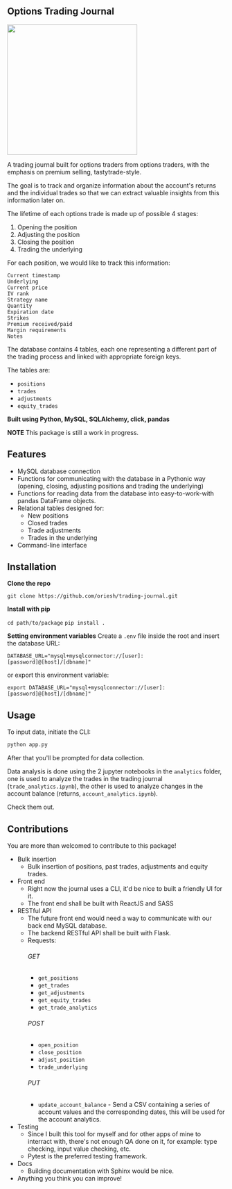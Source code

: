 ## Options Trading Journal

<img src="https://www.forexboat.com/wp-content/uploads/2016/10/trading.journal.jpeg" width="300" height="auto"></img>

A trading journal built for options traders from options traders, with the emphasis on premium selling, tastytrade-style.

The goal is to track and organize information about the account's returns and the individual trades so that we can extract valuable insights from this information later on.

The lifetime of each options trade is made up of possible 4 stages:

1. Opening the position
2. Adjusting the position
3. Closing the position
4. Trading the underlying

For each position, we would like to track this information:

```
Current timestamp
Underlying
Current price
IV rank
Strategy name
Quantity
Expiration date
Strikes
Premium received/paid
Margin requirements
Notes
```

The database contains 4 tables, each one representing a different part of the trading process and linked with appropriate foreign keys.

The tables are:

- `positions`
- `trades`
- `adjustments`
- `equity_trades`

<b>Built using Python, MySQL, SQLAlchemy, click, pandas</b>

<b>NOTE</b>
This package is still a work in progress.

## Features

- MySQL database connection
- Functions for communicating with the database in a Pythonic way (opening, closing, adjusting positions and trading the underlying)
- Functions for reading data from the database into easy-to-work-with pandas DataFrame objects.
- Relational tables designed for:
  - New positions
  - Closed trades
  - Trade adjustments
  - Trades in the underlying
- Command-line interface

## Installation

<b>Clone the repo</b>

`git clone https://github.com/oriesh/trading-journal.git`

<b>Install with pip</b>

`cd path/to/package`
`pip install .`

<b>Setting environment variables</b>
Create a `.env` file inside the root and insert the database URL:

`DATABASE_URL="mysql+mysqlconnector://[user]:[password]@[host]/[dbname]"`

or export this environment variable:

`export DATABASE_URL="mysql+mysqlconnector://[user]:[password]@[host]/[dbname]"`

## Usage

To input data, initiate the CLI:

```python
python app.py
```

After that you'll be prompted for data collection.

Data analysis is done using the 2 jupyter notebooks in the `analytics` folder, one is used to analyze the trades in the trading journal (`trade_analytics.ipynb`), the other is used to analyze changes in the account balance (returns, `account_analytics.ipynb`).

Check them out.

## Contributions

You are more than welcomed to contribute to this package!

- Bulk insertion
  - Bulk insertion of positions, past trades, adjustments and equity trades.
- Front end
  - Right now the journal uses a CLI, it'd be nice to built a friendly UI for it.
  - The front end shall be built with ReactJS and SASS
- RESTful API
  - The future front end would need a way to communicate with our back end MySQL database.
  - The backend RESTful API shall be built with Flask.
  - Requests:
    ###### GET
    - `get_positions`
    - `get_trades`
    - `get_adjustments`
    - `get_equity_trades`
    - `get_trade_analytics`
    ###### POST
    - `open_position`
    - `close_position`
    - `adjust_position`
    - `trade_underlying`
    ###### PUT
    - `update_account_balance` - Send a CSV containing a series of account values and the corresponding dates, this will be used for the account analytics.
- Testing
  - Since I built this tool for myself and for other apps of mine to interract with, there's not enough QA done on it, for example: type checking, input value checking, etc.
  - Pytest is the preferred testing framework.
- Docs
  - Building documentation with Sphinx would be nice.
- Anything you think you can improve!
